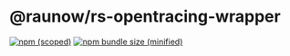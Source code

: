 # @raunow/rs-opentracing-wrapper

[![npm (scoped)](https://img.shields.io/npm/v/:scope/:package.svg?style=flat-square)](https://www.npmjs.com/package/@raunow/rs-opentracing-wrapper)
[![npm bundle size (minified)](https://img.shields.io/bundlephobia/min/react.svg?style=flat-square)](https://www.npmjs.com/package/@raunow/rs-opentracing-wrapper)
